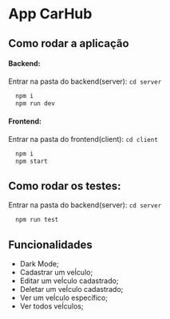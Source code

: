 # App CarHub

## Como rodar a aplicação

#### Backend:
Entrar na pasta do backend(server): ``cd server``

```bash
  npm i
  npm run dev
```

#### Frontend:
Entrar na pasta do frontend(client): ``cd client``

```bash
  npm i
  npm start
```

## Como rodar os testes:
Entrar na pasta do backend(server): ``cd server``

```bash
  npm run test
```

## Funcionalidades

- Dark Mode;
- Cadastrar um veÍculo;
- Editar um veÍculo cadastrado;
- Deletar um veÍculo cadastrado;
- Ver um veÍculo específico;
- Ver todos veÍculos;
